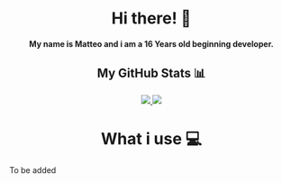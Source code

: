 <h1 align="center">Hi there! 👋</h1>
<h4 align="center">My name is Matteo and i am a 16 Years old beginning developer.</h4>

<h2 align="center">My GitHub Stats 📊</h2>
<p align="center">
    
<a href="https://github.com/ma4tte0s">
  <img src="https://github-readme-stats.vercel.app/api?username=m4tte0s&theme=gruvbox">
</a>
<a href="https://github.com/ma4tte0s">
  <img src="https://github-readme-stats.vercel.app/api/top-langs/?username=m4tte0s&theme=gruvbox&layout=compact">
</a>  
<br>
</p>

<h1 align="center">What i use 💻</h1>

To be added
